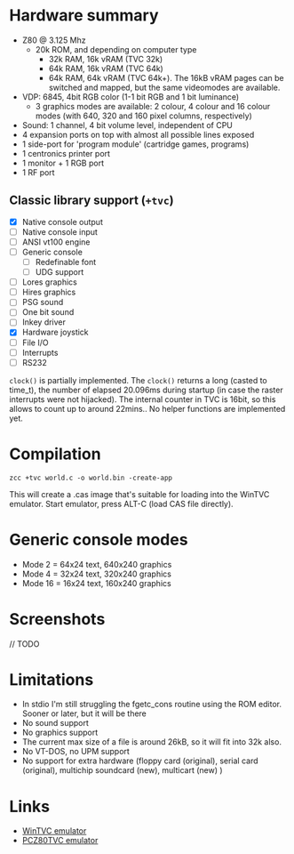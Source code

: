 # Hardware summary

* Z80 @ 3.125 Mhz
  * 20k ROM, and depending on computer type
    * 32k RAM, 16k vRAM (TVC 32k)
    * 64k RAM, 16k vRAM (TVC 64k)
    * 64k RAM, 64k vRAM (TVC 64k+). The 16kB vRAM pages can be switched and mapped, but the same videomodes are available.
* VDP: 6845, 4bit RGB color (1-1 bit RGB and 1 bit luminance)
  * 3 graphics modes are available: 2 colour, 4 colour and 16 colour modes (with 640, 320 and 160 pixel columns, respectively)
* Sound: 1 channel, 4 bit volume level, independent of CPU
* 4 expansion ports on top with almost all possible lines exposed
* 1 side-port for 'program module' (cartridge games, programs)
* 1 centronics printer port
* 1 monitor + 1 RGB port
* 1 RF port

## Classic library support (`+tvc`)

* [x] Native console output
* [ ] Native console input
* [ ] ANSI vt100 engine
* [ ] Generic console
    * [ ] Redefinable font 
    * [ ] UDG support
* [ ] Lores graphics
* [ ] Hires graphics
* [ ] PSG sound
* [ ] One bit sound
* [ ] Inkey driver
* [x] Hardware joystick
* [ ] File I/O
* [ ] Interrupts
* [ ] RS232

`clock()` is partially implemented. The `clock()` returns a long (casted to time_t), the number of elapsed 20.096ms during startup (in case the raster interrupts were not hijacked). The internal counter in TVC is 16bit, so this allows to count up to around 22mins.. No helper functions are implemented yet.

# Compilation

    zcc +tvc world.c -o world.bin -create-app

This will create a .cas image that's suitable for loading into the WinTVC emulator. Start emulator, press ALT-C (load CAS file directly).

# Generic console modes

* Mode 2 = 64x24 text, 640x240 graphics
* Mode 4 = 32x24 text, 320x240 graphics
* Mode 16 = 16x24 text, 160x240 graphics

# Screenshots

// TODO

# Limitations

* In stdio I'm still struggling the fgetc_cons routine using the ROM editor. Sooner or later, but it will be there
* No sound support
* No graphics support
* The current max size of a file is around 26kB, so it will fit into 32k also.
* No VT-DOS, no UPM support
* No support for extra hardware (floppy card (original), serial card (original), multichip soundcard (new), multicart (new) )

# Links

* [WinTVC emulator](http://tvc.homeserver.hu/html/wintvcletoltes.html)
* [PCZ80TVC emulator](http://users.atw.hu/atkalabor/z80emuk.htm)
